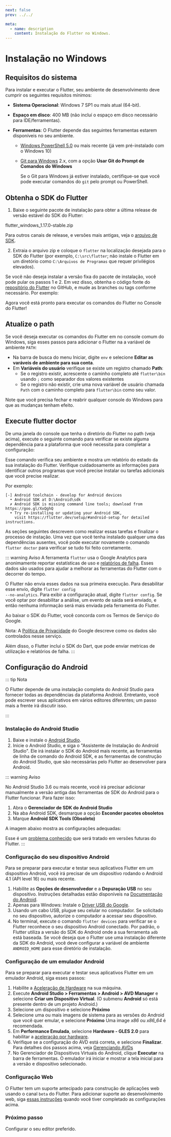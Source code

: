 ```yaml
---
next: false
prev: ../../

meta:
  - name: description
    content: Instalação do Flutter no Windows.
---
```


# Instalação no Windows

## Requisitos do sistema

Para instalar e executar o Flutter, seu ambiente de desenvolvimento deve cumprir os seguintes requisitos mínimos:

- **Sistema Operacional**: Windows 7 SP1 ou mais atual (64-bit).
- **Espaço em disco**: 400 MB (não incluí o espaço em disco necessário para IDE/ferramentas).
- **Ferramentas**: O Flutter depende das seguintes ferramentas estarem disponíveis no seu ambiente.

  - [Windows PowerShell 5.0](https://docs.microsoft.com/pt-br/powershell/scripting/install/installing-windows-powershell?view=powershell-7) ou mais recente (já vem pré-instalado com o Windows 10)
  - [Git para Windows](https://git-scm.com/download/win) 2.x, com a opção **Usar Git do Prompt de Comandos do Windows**

    Se o Git para Windows já estiver instalado, certifique-se que você pode executar comandos do <code>git</code> pelo prompt ou PowerShell.

## Obtenha o SDK do Flutter

1. Baixe o seguinte pacote de instalação para obter a última release de versão estável do SDK do Flutter:

<link-button link="https://storage.googleapis.com/flutter_infra/releases/stable/windows/flutter_windows_1.17.0-stable.zip">flutter_windows_1.17.0-stable.zip</link-button>

Para outros canais de release, e versões mais antigas, veja o [arquivo de SDK](https://flutter.dev/docs/development/tools/sdk/releases).

2. Extraia o arquivo zip e coloque o <code>flutter</code> na localização desejada para o SDK do Flutter (por exemplo, <code>C:\src\flutter</code>; não instale o Flutter em um diretório como <code>C:\Arquivos de Programas</code> que requer privilégios elevados).

Se você não deseja instalar a versão fixa do pacote de instalação, você pode pular os passos 1 e 2. Em vez disso, obtenha o código fonte do [repositório do Flutter](https://github.com/flutter/flutter) no GitHub, e mude as branches ou tags conforme necessário. Por exemplo:

<copyable-code-block content="git clone https://github.com/flutter/flutter.git -b stable"></copyable-code-block>

Agora você está pronto para executar os comandos do Flutter no Console do Flutter!

## Atualize o path

Se você deseja executar os comandos do Flutter em no console comum do Windows, siga esses passos para adicionar o Flutter na a variável de ambiente <code>PATH</code>:

- Na barra de busca do menu Iniciar, digite <code>env</code> e selecione **Editar as varáveis de ambiente para sua conta**.
- Em **Variáveis do usuário** verifique se existe um registro chamado **Path**:
  - Se o registro existir, acrescente o caminho completo até <code>flutter\bin</code> usando <code>;</code> como separador dos valores existentes
  - Se o registro não existir, crie uma nova variável de usuário chamada <code>Path</code> com o caminho completo para <code>flutter\bin</code> como seu valor.

Note que você precisa fechar e reabrir qualquer console do Windows para que as mudanças tenham efeito.

## Execute flutter doctor

De uma janela do console que tenha o diretório do Flutter no path (veja acima), execute o seguinte comando para verificar se existe alguma dependência para a plataforma que você necessita para completar a configuração:

<copyable-code-block dir="C:\src\flutter" content="flutter doctor"></copyable-code-block>

Esse comando verifica seu ambiente e mostra um relatório do estado da sua instalação do Flutter. Verifique cuidadosamente as informações para identificar outros programas que você precise instalar ou tarefas adicionais que você precise realizar.

Por exemplo:

```
[-] Android toolchain - develop for Android devices
  • Android SDK at D:\Android\sdk
  ✗ Android SDK is missing command line tools; download from https://goo.gl/XxQghQ
  • Try re-installing or updating your Android SDK,
    visit https://flutter.dev/setup/#android-setup for detailed instructions.
```

As seções seguintes descrevem como realizar essas tarefas e finalizar o processo de instação. Uma vez que você tenha instalado qualquer uma das dependências ausentes, você pode executar novamente o comando <code>flutter doctor</code> para verificar se tudo foi feito corretamente.

::: warning Aviso
A ferramenta <code>flutter</code> usa o Google Analytics para anonimamente reportar estatísticas de uso e [relatórios de falha](https://github.com/flutter/flutter/wiki/Flutter-CLI-crash-reporting). Esses dados são usados para ajudar a melhorar as ferramentas do Flutter com o decorrer do tempo.

O Flutter não envia esses dados na sua primeira execução. Para desabilitar esse envio, digite <code>flutter config --no-analytics</code>. Para exibir a configuração atual, digite <code>flutter config</code>. Se você optar por desabilitar a análise, um evento de saída será enviado, e então nenhuma informação será mais enviada pela ferramenta do Flutter.

Ao baixar o SDK do Flutter, você concorda com os Termos de Serviço do Google.

Nota: A [Política de Privacidade](https://policies.google.com/privacy) do Google descreve como os dados são controlados nesse serviço.

Além disso, o Flutter incluí o SDK do Dart, que pode enviar metricas de utilização e relatórios de falha.
:::

## Configuração do Android

::: tip Nota

O Flutter depende de uma instalação completa do Android Studio para fornecer todas as dependências da plataforma Android. Entretanto, você pode escrever seus aplicativos em vários editores diferentes; um passo mais a frente irá discutir isso.

:::

### Instalação do Android Studio

1. Baixe e instale o [Android Studio](https://developer.android.com/studio).
2. Inicie o Android Studio, e siga o "Assistente de Instalação do Android Studio". Ele irá instalar o SDK do Android mais recente, as ferramentas de linha de comando do Android SDK, e as ferramentas de construção do Android Studio, que são necessárias pelo Flutter ao desenvolver para Android.

::: warning Aviso

No Android Studio 3.6 ou mais recente, você irá precisar adicionar manualmente a versão antiga das ferramentas de SDK do Android para o Flutter funcionar. Para fazer isso:

1. Abra o **Gerenciador de SDK do Android Studio**
2. Na aba Android SDK, desmarque a opção **Esconder pacotes obsoletos**
3. Marque **Android SDK Tools (Obsoleto)**

A imagem abaixo mostra as configurações adequadas:

<base-path-image src="/instalacao/android-sdk-tools-config.png" />

Esse é um [problema conhecido](https://github.com/flutter/flutter/issues/51712) que será tratado em versões futuras do Flutter.
:::

### Configuração do seu dispositivo Android

Para se preparar para executar e testar seus aplicativos Flutter em um dispositivo Android, você irá precisar de um dispositivo rodando o Android 4.1 (API level 16) ou mais recente.

1. Habilite as **Opções de desenvolvedor** e a **Depuração USB** no seu dispositivo. Instruções detalhadas estão disponíveis na [Documentação do Android](https://developer.android.com/studio/debug/dev-options).
2. Apenas para Windows: Instale o [Driver USB do Google](https://developer.android.com/studio/run/win-usb).
3. Usando um cabo USB, plugue seu celular no computador. Se solicitado no seu dispositivo, autorize o computador a acessar seu dispositivo.
4. No terminal, execute o comando <code>flutter devices</code> para verificar se o Flutter reconhece o seu dispositivo Android conectado. Por padrão, o Flutter utiliza a versão do SDK do Android onde a sua ferramenta <code>adb</code> está baseada. Se você deseja que o Flutter use uma instalação diferente da SDK do Android, você deve configurar a variável de ambiente <code>ANDROID_HOME</code> para esse diretório de instalação.

### Configuração de um emulador Android

Para se preparar para executar e testar seus aplicativos Flutter em um emulador Android, siga esses passos:

1. Habilite a [Aceleração de Hardware](https://developer.android.com/studio/run/emulator-acceleration) na sua máquina.
2. Execute **Android Studio > Ferramentas > Android > AVD Manager** e selecione **Criar um Dispositivo Virtual**. (O submenu **Android** só está presente dentro de um projeto Android.)
3. Selecione um dispositivo e selecione **Próximo**
4. Selecione uma ou mais imagens de sistema para as versões do Android que você quer emular, e selecione **Próximo** Uma image _x86_ ou _x86_64_ é recomendada.
5. Em **Performance Emulada**, selecione **Hardware - GLES 2.0** para habilitar a [aceleração por hardware](https://developer.android.com/studio/run/emulator-acceleration).
6. Verifique se a configuração do AVD está correta, e selecione **Finalizar**.
   Para detalhes dos passos acima, veja [Gerenciando AVDs](https://developer.android.com/studio/run/managing-avds)
7. No Gerenciador de Dispositivos Virtuais do Android, clique **Executar** na barra de ferramentas. O emulador irá iniciar e mostrar a tela inicial para a versão e dispositivo selecionado.

### Configuração Web

O Flutter tem um suporte antecipado para construção de aplicações web usando o canal <code>beta</code> do Flutter. Para adicionar suporte ao desenvolvimento web, siga [essas instruções](https://flutter.dev/docs/get-started/web) quando você tiver completado as configurações acima.

### Próximo passo

Configurar o seu editor preferido.
